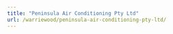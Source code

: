 ```yaml
---
title: "Peninsula Air Conditioning Pty Ltd"
url: /warriewood/peninsula-air-conditioning-pty-ltd/
---
```


